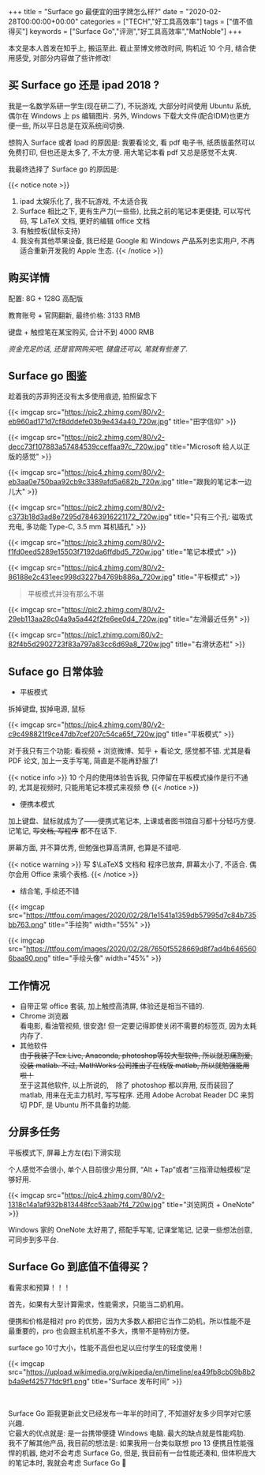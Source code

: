 +++
title = "Surface go 最便宜的田字牌怎么样?"
date = "2020-02-28T00:00:00+00:00"
categories = ["TECH","好工具高效率"]
tags = ["值不值得买"]
keywords = ["Surface Go","评测","好工具高效率","MatNoble"]
+++

本文是本人首发在知乎上, 搬运至此. 截止至博文修改时间, 购机近 10 个月, 结合使用感受, 对部分内容做了些许修改!

## 买 Surface go 还是 ipad 2018 ?

我是一名数学系研一学生(现在研二了), 不玩游戏, 大部分时间使用 Ubuntu 系统, 偶尔在 Windows 上 ps 编辑图片. 另外, Windows 下载大文件(配合IDM)也更方便一些, 所以平日总是在双系统间切换.

想购入 Surface 或者 Ipad 的原因是: 我要看论文, 看 pdf 电子书, 纸质版虽然可以免费打印, 但也还是太多了, 不太方便. 用大笔记本看 pdf 又总是感觉不太爽.

我最终选择了 Surface go 的原因是:

{{< notice note >}}
1. ipad 太娱乐化了, 我不玩游戏, 不太适合我 <br>
2. Surface 相比之下, 更有生产力(一些些), 比我之前的笔记本更便捷, 可以写代码, 写 LaTeX 文档, 更好的编辑 office 文档 <br>
3. 有触控板(鼠标支持) <br>
4. 我没有其他苹果设备, 我已经是 Google 和 Windows 产品系列忠实用户, 不再适合重新开发我的 Apple 生态.
{{< /notice >}}

## 购买详情

配置: 8G + 128G 高配版

教育账号 + 官网翻新, 最终价格:  3133 RMB

键盘 + 触控笔在某宝购买, 合计不到 4000 RMB

*资金充足的话, 还是官网购买吧, 键盘还可以, 笔就有些差了.*

## Surface go 图鉴

趁着我的苏菲狗还没有太多使用痕迹, 拍照留念下

{{< imgcap src="https://pic2.zhimg.com/80/v2-eb960ad171d7cf8dddefe03b9e434a40_720w.jpg" title="田字信仰" >}}

{{< imgcap src="https://pic2.zhimg.com/80/v2-decc73f107883a57484539cceffaa97c_720w.jpg" title="Microsoft 给人以正版的感觉" >}}

{{< imgcap src="https://pic4.zhimg.com/80/v2-eb3aa0e750baa92cb9c3389afd5a682b_720w.jpg" title="跟我的笔记本一边儿大" >}}

{{< imgcap src="https://pic2.zhimg.com/80/v2-c373b18d3ad8e7295d78463916221172_720w.jpg" title="只有三个孔: 磁吸式充电, 多功能 Type-C, 3.5 mm 耳机插孔" >}}

{{< imgcap src="https://pic3.zhimg.com/80/v2-f1fd0eed5289e15503f7192da6ffdbd5_720w.jpg" title="笔记本模式" >}}

{{< imgcap src="https://pic4.zhimg.com/80/v2-86188e2c431eec998d3227b4769b886a_720w.jpg" title="平板模式" >}}

> 平板模式并没有那么不堪

{{< imgcap src="https://pic2.zhimg.com/80/v2-29eb113aa28c04a9a5a442f2fe6ee0d4_720w.jpg" title="左滑最近任务" >}}

{{< imgcap src="https://pic1.zhimg.com/80/v2-82f4b5d2902723f83a797a83cc6d69a8_720w.jpg" title="右滑状态栏" >}}

##  Suface go 日常体验

- 平板模式

拆掉键盘, 拔掉电源, 鼠标

{{< imgcap src="https://pic4.zhimg.com/80/v2-c9c498821f9ce47db7cef207c54ca65f_720w.jpg" title="平板模式" >}}

对于我只有三个功能: 看视频 + 浏览微博、知乎 + 看论文, 感觉都不错. 尤其是看 PDF 论文, 加上一支手写笔, 简直是不能再舒服了!

{{< notice info >}}
10 个月的使用体验告诉我, 只停留在平板模式操作是行不通的, 尤其是视频时, 只能用笔记本模式来视频 😳
{{< /notice >}}

- 便携本模式

加上键盘、鼠标就成为了——便携式笔记本, 上课或者图书馆自习都十分轻巧方便. 记笔记, ~~写文档, 写程序~~ 都不在话下.

屏幕方面, 并不算优秀, 但勉强也算高清屏, 也算是不错吧.

{{< notice warning >}}
写 $\LaTeX$ 文档和 程序已放弃, 屏幕太小了, 不适合. 偶尔会用 Office 来填个表格.
{{< /notice >}}

- 结合笔, 手绘还不错

{{< imgcap src="https://ttfou.com/images/2020/02/28/1e1541a1359db57995d7c84b735bb763.png" title="手绘狗" width="55%" >}}

{{< imgcap src="https://ttfou.com/images/2020/02/28/7650f5528669d8f7ad4b6465606baa90.png" title="手绘头像" width="45%" >}}

## 工作情况

- 自带正常 office 套装, 加上触控高清屏, 体验还是相当不错的.
- Chrome 浏览器<br>
  看电影, 看油管视频, 很安逸! 但一定要记得即使关闭不需要的标签页, 因为太耗内存了.
- 其他软件<br>
  ~~由于我装了Tex Live, Anaconda, photoshop等较大型软件, 所以就忍痛割爱, 没装 matlab. 不过, MathWorks 公司推出了在线版 matlab, 所以就勉强能用啦！~~ <br>
  至于这其他软件, 以上所说的,　除了 photoshop 都以弃用, 反而装回了 matlab, 用来在无主力机时, 写写程序. 还用 Adobe Acrobat Reader DC 来剪切 PDF, 是 Ubuntu 所不具备的功能. 
  
## 分屏多任务

平板模式下, 屏幕上方左(右)下滑实现

个人感觉不会很小, 单个人目前很少用分屏, “Alt + Tap”或者“三指滑动触摸板”足够好用.

{{< imgcap src="https://pic4.zhimg.com/80/v2-1318c14a1af932b813448fcc53aab7f4_720w.jpg" title="浏览网页 + OneNote" >}}

Windows 家的 OneNote 太好用了, 搭配手写笔, 记课堂笔记, 记录一些想法创意, 可同步到多平台.

## Surface Go 到底值不值得买？

看需求和预算！！！

首先，如果有大型计算需求，性能需求，只能当二奶机用。

便携和价格是相对 pro 的优势，因为大多数人都把它当作二奶机，所以性能不是最重要的，pro 也会跟主机机差不多大，携带不是特别方便。

surface go 10寸大小，性能不高但也足以应付学生的轻度使用！

{{< imgcap src="https://upload.wikimedia.org/wikipedia/en/timeline/ea49fb8cb09b8b2b4a9ef42577fdc9f1.png" title="Surface 发布时间" >}}

<br />

<p class="note-success" style="text-align:left">
Surface Go 距我更新此文已经发布一年半的时间了, 不知道好友多少同学对它感兴趣.<br>
它最大的优点就是: 是一台携带便捷 Windows 电脑. 最大的缺点就是性能鸡肋.<br>
我不了解其他产品, 我目前的想法是: 如果我用一台类似联想 pro 13 便携且性能强悍的机器, 绝对不会考虑 Surface Go, 但是, 我目前有一台性能还凑和, 但体积庞大的笔记本时, 我就会考虑 Surface Go 🤘
</p>
